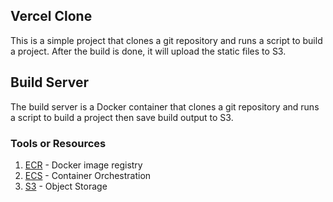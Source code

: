 ## Vercel Clone

This is a simple project that clones a git repository and runs a script to build a project.
After the build is done, it will upload the static files to S3.

## Build Server

The build server is a Docker container that clones a git repository and runs a script to build a project then save build output to S3.

### Tools or Resources

1. [ECR](https://eu-north-1.console.aws.amazon.com/ecr) - Docker image registry
2. [ECS](https://aws.amazon.com/ecs/) - Container Orchestration
3. [S3](https://aws.amazon.com/s3/) - Object Storage
